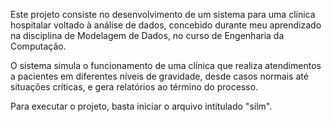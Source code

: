 Este projeto consiste no desenvolvimento de um sistema para uma clínica hospitalar voltado à análise de dados, concebido durante meu aprendizado na disciplina de Modelagem de Dados, no curso de Engenharia da Computação.

O sistema simula o funcionamento de uma clínica que realiza atendimentos a pacientes em diferentes níveis de gravidade, desde casos normais até situações críticas, e gera relatórios ao término do processo.

Para executar o projeto, basta iniciar o arquivo intitulado "silm".
